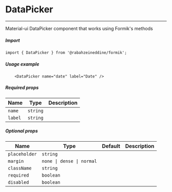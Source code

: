 # DataPicker

<!-- STORY -->

<hr>

Material-ui DataPicker component that works using Formik's methods

##### Import

```TS
import { DataPicker } from '@rabahzeineddine/formik';
```

##### Usage example

```TSX
    <DataPicker name="date" label="Date" />
```

##### Required props

| Name    | Type     | Description |
| ------- | -------- | ----------- |
| `name`  | `string` |             |
| `label` | `string` |             |

##### Optional props

| Name          | Type                      | Default | Description |
| ------------- | ------------------------- | ------- | ----------- |
| `placeholder` | `string`                  |         |             |
| `margin`      | `none \| dense \| normal` |         |             |
| `className`   | `string`                  |         |             |
| `required`    | `boolean`                 |         |             |
| `disabled`    | `boolean`                 |         |             |
